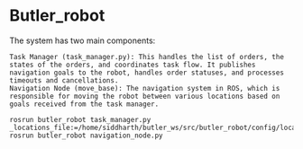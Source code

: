 # Butler_robot
The system has two main components:

    Task Manager (task_manager.py): This handles the list of orders, the states of the orders, and coordinates task flow. It publishes navigation goals to the robot, handles order statuses, and processes timeouts and cancellations.
    Navigation Node (move_base): The navigation system in ROS, which is responsible for moving the robot between various locations based on goals received from the task manager.

    rosrun butler_robot task_manager.py _locations_file:=/home/siddharth/butler_ws/src/butler_robot/config/locations.yaml
    rosrun butler_robot navigation_node.py
